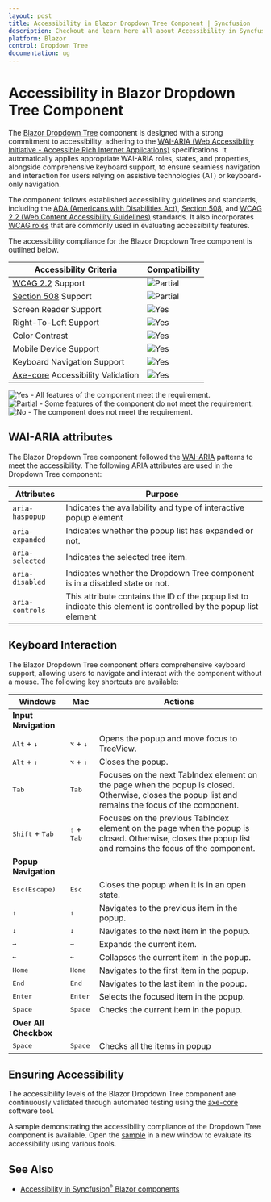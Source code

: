 ```yaml
---
layout: post
title: Accessibility in Blazor Dropdown Tree Component | Syncfusion
description: Checkout and learn here all about Accessibility in Syncfusion Blazor Dropdown Tree component and more.
platform: Blazor
control: Dropdown Tree
documentation: ug
---
```


# Accessibility in Blazor Dropdown Tree Component

The [Blazor Dropdown Tree](https://www.syncfusion.com/blazor-components/blazor-dropdowntree) component is designed with a strong commitment to accessibility, adhering to the [WAI-ARIA (Web Accessibility Initiative - Accessible Rich Internet Applications)](https://www.w3.org/WAI/ARIA/apg/patterns/) specifications. It automatically applies appropriate WAI-ARIA roles, states, and properties, alongside comprehensive keyboard support, to ensure seamless navigation and interaction for users relying on assistive technologies (AT) or keyboard-only navigation.

The component follows established accessibility guidelines and standards, including the [ADA (Americans with Disabilities Act)](https://www.ada.gov/), [Section 508](https://www.section508.gov/), and [WCAG 2.2 (Web Content Accessibility Guidelines)](https://www.w3.org/TR/WCAG22/) standards. It also incorporates [WCAG roles](https://www.w3.org/TR/wai-aria/#roles) that are commonly used in evaluating accessibility features.

The accessibility compliance for the Blazor Dropdown Tree component is outlined below.

| Accessibility Criteria | Compatibility |
| -- | -- |
| [WCAG 2.2](https://www.w3.org/TR/WCAG22/) Support | <img src="https://cdn.syncfusion.com/content/images/documentation/partial.png" alt="Partial"> |
| [Section 508](https://www.section508.gov/) Support | <img src="https://cdn.syncfusion.com/content/images/documentation/partial.png" alt="Partial"> |
| Screen Reader Support | <img src="https://cdn.syncfusion.com/content/images/landing-page/yes.png" alt="Yes"> |
| Right-To-Left Support | <img src="https://cdn.syncfusion.com/content/images/landing-page/yes.png" alt="Yes"> |
| Color Contrast | <img src="https://cdn.syncfusion.com/content/images/landing-page/yes.png" alt="Yes"> |
| Mobile Device Support | <img src="https://cdn.syncfusion.com/content/images/landing-page/yes.png" alt="Yes"> |
| Keyboard Navigation Support | <img src="https://cdn.syncfusion.com/content/images/landing-page/yes.png" alt="Yes"> |
| [Axe-core](https://www.nuget.org/packages/Deque.AxeCore.Playwright) Accessibility Validation | <img src="https://cdn.syncfusion.com/content/images/landing-page/yes.png" alt="Yes"> |

<style>
    .post .post-content img {
        display: inline-block;
        margin: 0.5em 0;
    }
</style>

<div><img src="https://cdn.syncfusion.com/content/images/landing-page/yes.png" alt="Yes"> - All features of the component meet the requirement.</div>

<div><img src="https://cdn.syncfusion.com/content/images/documentation/partial.png" alt="Partial"> - Some features of the component do not meet the requirement.</div>

<div><img src="https://cdn.syncfusion.com/content/images/landing-page/no.png" alt="No"> - The component does not meet the requirement.</div>

## WAI-ARIA attributes

The Blazor Dropdown Tree component followed the [WAI-ARIA](https://www.w3.org/WAI/ARIA/apg/patterns/) patterns to meet the accessibility. The following ARIA attributes are used in the Dropdown Tree component:

| **Attributes** | **Purpose** |
| --- | --- |
| `aria-haspopup` | Indicates the availability and type of interactive popup element |
| `aria-expanded` | Indicates whether the popup list has expanded or not. |
| `aria-selected` | Indicates the selected tree item. |
| `aria-disabled` | Indicates whether the Dropdown Tree component is in a disabled state or not. |
| `aria-controls` | This attribute contains the ID of the popup list to indicate this element is controlled by the popup list element |

## Keyboard Interaction

The Blazor Dropdown Tree component offers comprehensive keyboard support, allowing users to navigate and interact with the component without a mouse. The following key shortcuts are available:

| Windows | Mac | Actions |
| --- | --- | --- |
|**Input Navigation**| | |
| <kbd>Alt</kbd> + <kbd>↓</kbd> | <kbd>⌥</kbd> + <kbd>↓</kbd> | Opens the popup and move focus to TreeView. |
| <kbd>Alt</kbd> + <kbd>↑</kbd> | <kbd>⌥</kbd> + <kbd>↑</kbd> | Closes the popup. |
| <kbd>Tab</kbd> | <kbd>Tab</kbd> | Focuses on the next TabIndex element on the page when the popup is closed. Otherwise, closes the popup list and remains the focus of the component. |
| <kbd>Shift</kbd> + <kbd>Tab</kbd> | <kbd>⇧</kbd> + <kbd>Tab</kbd> | Focuses on the previous TabIndex element on the page when the popup is closed. Otherwise, closes the popup list and remains the focus of the component. |
|**Popup Navigation**| | |
| <kbd>Esc(Escape)</kbd> | <kbd>Esc</kbd> | Closes the popup when it is in an open state. |
| <kbd>↑</kbd> | <kbd>↑</kbd> | Navigates to the previous item in the popup. |
| <kbd>↓</kbd> | <kbd>↓</kbd> | Navigates to the next item in the popup. |
| <kbd>→</kbd> | <kbd>→</kbd> | Expands the current item. |
| <kbd>←</kbd> | <kbd>←</kbd> | Collapses the current item in the popup. |
| <kbd>Home</kbd> | <kbd>Home</kbd> | Navigates to the first item in the popup. |
| <kbd>End</kbd> | <kbd>End</kbd> | Navigates to the last item in the popup. |
| <kbd>Enter</kbd> | <kbd>Enter</kbd> | Selects the focused item in the popup. |
| <kbd>Space</kbd> | <kbd>Space</kbd> | Checks the current item in the popup. |
|**Over All Checkbox**| | |
| <kbd>Space</kbd> | <kbd>Space</kbd> | Checks all the items in popup |

## Ensuring Accessibility

The accessibility levels of the Blazor Dropdown Tree component are continuously validated through automated testing using the [axe-core](https://www.nuget.org/packages/Deque.AxeCore.Playwright) software tool.

A sample demonstrating the accessibility compliance of the Dropdown Tree component is available. Open the [sample](https://blazor.syncfusion.com/accessibility/dropdowntree) in a new window to evaluate its accessibility using various tools.

## See Also

* [Accessibility in Syncfusion<sup style="font-size:70%">&reg;</sup> Blazor components](https://blazor.syncfusion.com/documentation/common/accessibility)